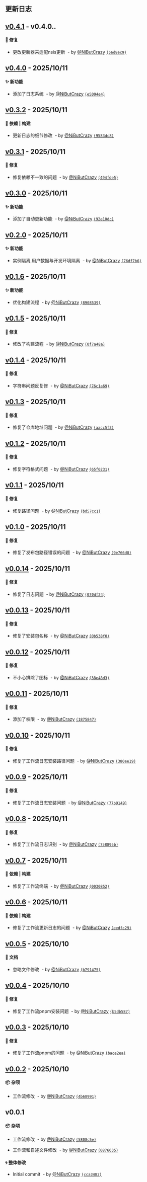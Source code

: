 ## 更新日志

## [v0.4.1](https://github.com/NiButCrazy/TaiJi-Ai-client/compare/v0.4.0...v0.4.1) -  v0.4.0..

#### :bug: 修复

-  更改更新器来适配nsis更新 &nbsp;- by [@NiButCrazy](https://github.com/NiButCrazy) [`(56d8ec9)`](https://github.com/NiButCrazy/TaiJi-Ai-client/commit/56d8ec90f75299aeaa8e438f8143b7e6c51f539e)

## [v0.4.0](https://github.com/NiButCrazy/TaiJi-Ai-client/compare/v0.3.2...v0.4.0) -  2025/10/11 

#### :sparkles: 新功能

-  添加了日志系统 &nbsp;- by [@NiButCrazy](https://github.com/NiButCrazy) [`(e5094e4)`](https://github.com/NiButCrazy/TaiJi-Ai-client/commit/e5094e4bca2017c090e1015c18975336387d3746)

## [v0.3.2](https://github.com/NiButCrazy/TaiJi-Ai-client/compare/v0.3.1...v0.3.2) -  2025/10/11 

#### :wrench: 依赖 | 构建

-  更新日志的细节修改 &nbsp;- by [@NiButCrazy](https://github.com/NiButCrazy) [`(9583dc8)`](https://github.com/NiButCrazy/TaiJi-Ai-client/commit/9583dc88c439452ff20db0a0f658f667098dba0f)

## [v0.3.1](https://github.com/NiButCrazy/TaiJi-Ai-client/compare/v0.3.0...v0.3.1) -  2025/10/11 

#### :bug: 修复

-  修复依赖不一致的问题 &nbsp;- by [@NiButCrazy](https://github.com/NiButCrazy) [`(494fde5)`](https://github.com/NiButCrazy/TaiJi-Ai-client/commit/494fde559e6ca5909ed72724df91e0ca8e0acd0a)

## [v0.3.0](https://github.com/NiButCrazy/TaiJi-Ai-client/compare/v0.2.0...v0.3.0) -  2025/10/11 

#### :sparkles: 新功能

-  添加了自动更新功能 &nbsp;- by [@NiButCrazy](https://github.com/NiButCrazy) [`(92e10dc)`](https://github.com/NiButCrazy/TaiJi-Ai-client/commit/92e10dc3b2590a1aa717880083980377709fa11c)

## [v0.2.0](https://github.com/NiButCrazy/TaiJi-Ai-client/compare/v0.1.6...v0.2.0) -  2025/10/11 

#### :sparkles: 新功能

-  实例隔离,用户数据与开发环境隔离 &nbsp;- by [@NiButCrazy](https://github.com/NiButCrazy) [`(76df7b6)`](https://github.com/NiButCrazy/TaiJi-Ai-client/commit/76df7b662f321eeaeb744effa549360dc349dfaf)

## [v0.1.6](https://github.com/NiButCrazy/TaiJi-Ai-client/compare/v0.1.5...v0.1.6) -  2025/10/11 

#### :sparkles: 新功能

-  优化构建流程 &nbsp;- by [@NiButCrazy](https://github.com/NiButCrazy) [`(8908539)`](https://github.com/NiButCrazy/TaiJi-Ai-client/commit/89085390377ff4344cc999b83868bf9effb32780)

## [v0.1.5](https://github.com/NiButCrazy/TaiJi-Ai-client/compare/v0.1.4...v0.1.5) -  2025/10/11 

#### :bug: 修复

-  修改了构建流程 &nbsp;- by [@NiButCrazy](https://github.com/NiButCrazy) [`(0f7a48a)`](https://github.com/NiButCrazy/TaiJi-Ai-client/commit/0f7a48ab33ae7284703cc91f023f62390e6ddd86)

## [v0.1.4](https://github.com/NiButCrazy/TaiJi-Ai-client/compare/v0.1.3...v0.1.4) -  2025/10/11 

#### :bug: 修复

-  字符串问题反复修 &nbsp;- by [@NiButCrazy](https://github.com/NiButCrazy) [`(76c1a69)`](https://github.com/NiButCrazy/TaiJi-Ai-client/commit/76c1a690851f502ee80c8c1158144a6c97dd9e7f)

## [v0.1.3](https://github.com/NiButCrazy/TaiJi-Ai-client/compare/v0.1.2...v0.1.3) -  2025/10/11 

#### :bug: 修复

-  修复了仓库地址问题 &nbsp;- by [@NiButCrazy](https://github.com/NiButCrazy) [`(aacc5f3)`](https://github.com/NiButCrazy/TaiJi-Ai-client/commit/aacc5f3ae816ef75a2a0721f309a8170231550a8)

## [v0.1.2](https://github.com/NiButCrazy/TaiJi-Ai-client/compare/v0.1.1...v0.1.2) -  2025/10/11 

#### :bug: 修复

-  修复字符格式问题 &nbsp;- by [@NiButCrazy](https://github.com/NiButCrazy) [`(65f0231)`](https://github.com/NiButCrazy/TaiJi-Ai-client/commit/65f0231109b0349cf1fcdf225bb7f830b29d236c)

## [v0.1.1](https://github.com/NiButCrazy/TaiJi-Ai-client/compare/v0.1.0...v0.1.1) -  2025/10/11 

#### :bug: 修复

-  修复路径问题 &nbsp;- by [@NiButCrazy](https://github.com/NiButCrazy) [`(bd57cc1)`](https://github.com/NiButCrazy/TaiJi-Ai-client/commit/bd57cc17a9f50344224bc96a2952100185914d77)

## [v0.1.0](https://github.com/NiButCrazy/TaiJi-Ai-client/compare/v0.0.14...v0.1.0) -  2025/10/11 

#### :bug: 修复

-  修复了发布包路径错误的问题 &nbsp;- by [@NiButCrazy](https://github.com/NiButCrazy) [`(9e766d8)`](https://github.com/NiButCrazy/TaiJi-Ai-client/commit/9e766d80954bf6d4aa784df2f263f2acdff88e7f)

## [v0.0.14](https://github.com/NiButCrazy/TaiJi-Ai-client/compare/v0.0.13...v0.0.14) -  2025/10/11 

#### :bug: 修复

-  修复了日志问题 &nbsp;- by [@NiButCrazy](https://github.com/NiButCrazy) [`(070df24)`](https://github.com/NiButCrazy/TaiJi-Ai-client/commit/070df2433140f01aa76e26ac88efe7521dab8f0e)

## [v0.0.13](https://github.com/NiButCrazy/TaiJi-Ai-client/compare/v0.0.12...v0.0.13) -  2025/10/11 

#### :bug: 修复

-  修复了安装包名称 &nbsp;- by [@NiButCrazy](https://github.com/NiButCrazy) [`(0b538f0)`](https://github.com/NiButCrazy/TaiJi-Ai-client/commit/0b538f04a7192a3cc015a782223c8066c6e74155)

## [v0.0.12](https://github.com/NiButCrazy/TaiJi-Ai-client/compare/v0.0.11...v0.0.12) -  2025/10/11 

#### :bug: 修复

-  不小心排除了图标 &nbsp;- by [@NiButCrazy](https://github.com/NiButCrazy) [`(38e48d3)`](https://github.com/NiButCrazy/TaiJi-Ai-client/commit/38e48d321d8ad754ac1c6ba71a76076a7e3e5e44)

## [v0.0.11](https://github.com/NiButCrazy/TaiJi-Ai-client/compare/v0.0.10...v0.0.11) -  2025/10/11 

#### :bug: 修复

-  添加了权限 &nbsp;- by [@NiButCrazy](https://github.com/NiButCrazy) [`(1875847)`](https://github.com/NiButCrazy/TaiJi-Ai-client/commit/1875847d51d2bfb8413a39fc64f4bbfca9cc7623)

## [v0.0.10](https://github.com/NiButCrazy/TaiJi-Ai-client/compare/v0.0.9...v0.0.10) -  2025/10/11 

#### :bug: 修复

-  修复了工作流日志安装路径问题 &nbsp;- by [@NiButCrazy](https://github.com/NiButCrazy) [`(380ee19)`](https://github.com/NiButCrazy/TaiJi-Ai-client/commit/380ee19b1a1f2a39136adb29552cbd44570cf0b7)

## [v0.0.9](https://github.com/NiButCrazy/TaiJi-Ai-client/compare/v0.0.8...v0.0.9) -  2025/10/11 

#### :bug: 修复

-  修复了工作流日志安装问题 &nbsp;- by [@NiButCrazy](https://github.com/NiButCrazy) [`(77b9149)`](https://github.com/NiButCrazy/TaiJi-Ai-client/commit/77b9149792464e8b3eca4f611e0dfa18590a50e1)

## [v0.0.8](https://github.com/NiButCrazy/TaiJi-Ai-client/compare/v0.0.7...v0.0.8) -  2025/10/11 

#### :bug: 修复

-  修复了工作流日志识别 &nbsp;- by [@NiButCrazy](https://github.com/NiButCrazy) [`(758895b)`](https://github.com/NiButCrazy/TaiJi-Ai-client/commit/758895b95902d52525f5c51097a06e36c47ca3d5)

## [v0.0.7](https://github.com/NiButCrazy/TaiJi-Ai-client/compare/v0.0.6...v0.0.7) -  2025/10/11 

#### :wrench: 依赖 | 构建

-  修复了工作流终端 &nbsp;- by [@NiButCrazy](https://github.com/NiButCrazy) [`(0030852)`](https://github.com/NiButCrazy/TaiJi-Ai-client/commit/00308521318cef62d3aafbdb39f3d6ccc2102da4)

## [v0.0.6](https://github.com/NiButCrazy/TaiJi-Ai-client/compare/v0.0.5...v0.0.6) -  2025/10/11 

#### :wrench: 依赖 | 构建

-  修复了工作流更新日志的问题 &nbsp;- by [@NiButCrazy](https://github.com/NiButCrazy) [`(eedfc29)`](https://github.com/NiButCrazy/TaiJi-Ai-client/commit/eedfc29daf711b3b0545f887d71dc7649e9a204f)

## [v0.0.5](https://github.com/NiButCrazy/TaiJi-Ai-client/compare/v0.0.4...v0.0.5) -  2025/10/10 

#### :book: 文档

-  忽略文件修改 &nbsp;- by [@NiButCrazy](https://github.com/NiButCrazy) [`(b791475)`](https://github.com/NiButCrazy/TaiJi-Ai-client/commit/b7914750afac5a9e572994e80b44eace9de4fc3c)

## [v0.0.4](https://github.com/NiButCrazy/TaiJi-Ai-client/compare/v0.0.3...v0.0.4) -  2025/10/10 

#### :bug: 修复

-  修复了工作流pnpm安装问题 &nbsp;- by [@NiButCrazy](https://github.com/NiButCrazy) [`(b5db587)`](https://github.com/NiButCrazy/TaiJi-Ai-client/commit/b5db5878dedce1515b07ad5365871e8bd40b0f5b)

## [v0.0.3](https://github.com/NiButCrazy/TaiJi-Ai-client/compare/v0.0.2...v0.0.3) -  2025/10/10 

#### :bug: 修复

-  修复了工作流pnpm的问题 &nbsp;- by [@NiButCrazy](https://github.com/NiButCrazy) [`(bace2ea)`](https://github.com/NiButCrazy/TaiJi-Ai-client/commit/bace2ea704768ed65ebd80695e9581bfcc2c2371)

## [v0.0.2](https://github.com/NiButCrazy/TaiJi-Ai-client/compare/v0.0.1...v0.0.2) -  2025/10/10 

#### :package: 杂项

-  工作流修改 &nbsp;- by [@NiButCrazy](https://github.com/NiButCrazy) [`(4b68991)`](https://github.com/NiButCrazy/TaiJi-Ai-client/commit/4b689915aada6fda1a13336fbcf06bd50a85c212)

## v0.0.1

#### :package: 杂项

-  工作流修改 &nbsp;- by [@NiButCrazy](https://github.com/NiButCrazy) [`(5808c5e)`](https://github.com/NiButCrazy/TaiJi-Ai-client/commit/5808c5e524e7d726410c0c064ea4e24bd16cd2ba)

-  工作流和自述文件修改 &nbsp;- by [@NiButCrazy](https://github.com/NiButCrazy) [`(0876635)`](https://github.com/NiButCrazy/TaiJi-Ai-client/commit/0876635d88a050fd759b6eacdd5463cf2508d844)

#### :cyclone: 整体修改

- Initial commit &nbsp;- by [@NiButCrazy](https://github.com/NiButCrazy) [`(cca3482)`](https://github.com/NiButCrazy/TaiJi-Ai-client/commit/cca34823d5377d9d9b54d4e397d3ffaccb387187)
